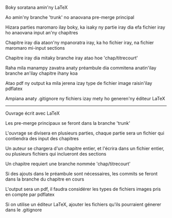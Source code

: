 Boky soratana amin'ny LaTeX

Ao amin'ny branche 'trunk' no anaovana pre-merge principal

Hizara parties maromaro ilay boky, ka isaky ny partie iray dia efa fichier iray ho anaovana input an'ny chapitres

Chapitre iray dia ataon'ny mpanoratra iray, ka ho fichier iray, na fichier maromaro mi-input sections

Chapitre iray dia mitaky branche iray atao hoe 'chap/titrecourt'

Raha mila manampy zavatra anaty préambule dia commitena anatin'ilay branche an'ilay chapitre ihany koa

Atao pdf ny output ka mila jerena izay type de fichier image raisin'ilay pdflatex

Ampiana anaty .gitignore ny fichiers izay mety ho generen'ny éditeur LaTeX
________________________________________________________________________________

Ouvrage écrit avec LaTeX

Les pre-merge principaux se feront dans la branche 'trunk'

L'ouvrage se divisera en plusieurs parties, chaque partie sera un fichier qui contiendra des input des chapitres

Un auteur se chargera d'un chapitre entier, et l'écrira dans un fichier entier, ou plusieurs fichiers qui inclueront des sections

Un chapitre requiert une branche nommée 'chap/titrecourt'

Si des ajouts dans le préambule sont nécessaires, les commits se feront dans la branche du chapitre en cours

L'output sera un pdf, il faudra considérer les types de fichiers images pris en compte par pdflatex

Si on utilise un éditeur LaTeX, ajouter les fichiers qu'ils pourraient génerer dans le .gitignore